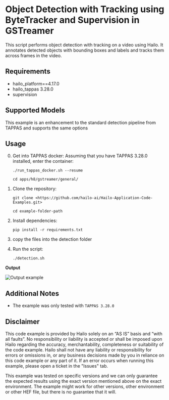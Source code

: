 Object Detection with Tracking using ByteTracker and Supervision in GSTreamer
==============================================================================

This script performs object detection with tracking on a video using Hailo.
It annotates detected objects with bounding boxes and labels and tracks them across frames in the video.

Requirements
------------

- hailo_platform==4.17.0
- hailo_tappas 3.28.0 
- supervision

Supported Models
----------------

This example is an enhancement to the standard detection pipeline from TAPPAS and supports the same
options

Usage
-----
0. Get into TAPPAS docker:
    Assuming that you have TAPPAS 3.28.0 installed, enter the container:
    ```shell script
    ./run_tappas_docker.sh --resume
        
    cd apps/h8/gstreamer/general/
    ```

1. Clone the repository:
    ```shell script
    git clone <https://github.com/hailo-ai/Hailo-Application-Code-Examples.git>
        
    cd example-folder-path
    ```

2. Install dependencies:
    ```shell script
    pip install -r requirements.txt
    ```

4. copy the files into the detection folder

5. Run the script:
    ```shell script
    ./detection.sh
    ```

**Output**

![Output example](./tracker.gif?raw=true)

Additional Notes
----------------

- The example was only tested with ``TAPPAS 3.28.0``

Disclaimer
----------
This code example is provided by Hailo solely on an “AS IS” basis and “with all faults”. No responsibility or liability is accepted or shall be imposed upon Hailo regarding the accuracy, merchantability, completeness or suitability of the code example. Hailo shall not have any liability or responsibility for errors or omissions in, or any business decisions made by you in reliance on this code example or any part of it. If an error occurs when running this example, please open a ticket in the "Issues" tab.

This example was tested on specific versions and we can only guarantee the expected results using the exact version mentioned above on the exact environment. The example might work for other versions, other environment or other HEF file, but there is no guarantee that it will.

